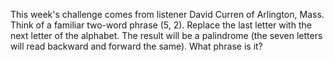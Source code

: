 This week's challenge comes from listener David Curren of Arlington, Mass. Think of a familiar two-word phrase (5, 2). Replace the last letter with the next letter of the alphabet. The result will be a palindrome (the seven letters will read backward and forward the same). What phrase is it?
